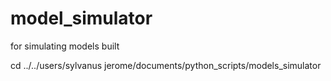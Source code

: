 # model_simulator
for simulating models built

cd ../../users/sylvanus jerome/documents/python_scripts/models_simulator